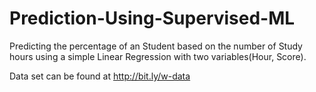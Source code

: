# Prediction-Using-Supervised-ML
Predicting the percentage of an Student based on the number of Study hours using a simple Linear Regression with two variables(Hour, Score).

Data set can be found at http://bit.ly/w-data
